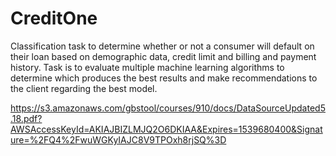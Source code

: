 # CreditOne
Classification task to determine whether or not a consumer will default on their loan based on demographic data, credit limit and billing and payment history. Task is to evaluate multiple machine learning algorithms to determine which produces the best results and make recommendations to the client regarding the best model.

https://s3.amazonaws.com/gbstool/courses/910/docs/DataSourceUpdated5.18.pdf?AWSAccessKeyId=AKIAJBIZLMJQ2O6DKIAA&Expires=1539680400&Signature=%2FQ4%2FwuWGKyIAJC8V9TPOxh8rjSQ%3D
